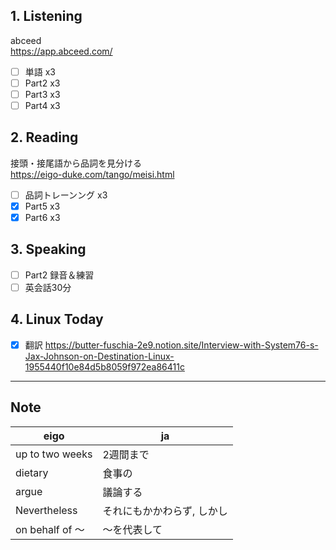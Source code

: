 ## 1. Listening
abceed  
https://app.abceed.com/

- [ ] 単語 x3
- [ ] Part2 x3
- [ ] Part3 x3
- [ ] Part4 x3

## 2. Reading
接頭・接尾語から品詞を見分ける  
https://eigo-duke.com/tango/meisi.html

- [ ] 品詞トレーンング x3
- [x] Part5 x3
- [x] Part6 x3

## 3. Speaking
- [ ] Part2 録音＆練習
- [ ] 英会話30分

## 4. Linux Today
- [x] 翻訳
https://butter-fuschia-2e9.notion.site/Interview-with-System76-s-Jax-Johnson-on-Destination-Linux-1955440f10e84d5b8059f972ea86411c

---

## Note
eigo | ja
-- | --
up to two weeks | 2週間まで
dietary | 食事の
argue | 議論する
Nevertheless | それにもかかわらず, しかし
on behalf of 〜 | 〜を代表して


